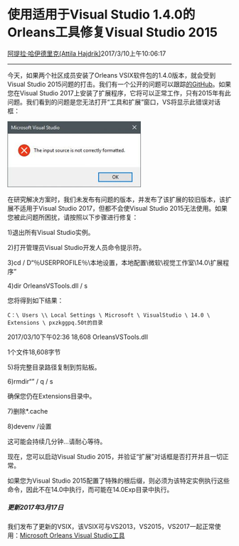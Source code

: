 # 使用适用于Visual Studio 1.4.0的Orleans工具修复Visual Studio 2015

[阿提拉·哈伊德里克(Attila Hajdrik)](https://github.com/attilah)2017/3/10上午10:06:17

* * *

今天，如果两个社区成员安装了Orleans VSIX软件包的1.4.0版本，就会受到Visual Studio 2015问题的打击。我们有一个公开的问题可以跟踪[的GitHub](https://github.com/dotnet/orleans/issues/2835)。如果您在Visual Studio 2017上安装了扩展程序，它将可以正常工作，只有2015年有此问题。我们看到的问题是您无法打开“工具和扩展”窗口，VS将显示此错误对话框：

![vsix-error-dialog](media/2017/03/vsix-error-dialog-300x148.jpg) 

在研究解决方案时，我们未发布有问题的版本，并发布了该扩展的较旧版本，该扩展不适用于Visual Studio 2017，但都不会使Visual Studio 2015无法使用。如果您被此问题所困扰，请按照以下步骤进行修复：

1)退出所有Visual Studio实例。

2)打开管理员Visual Studio开发人员命令提示符。

3)cd / D“％USERPROFILE％\\本地设置，本地配置\\微软\\视觉工作室\\14.0\\扩展程序”

4)dir OrleansVSTools.dll / s

您将得到如下结果：

`C：\ Users \\ Local Settings \ Microsoft \ VisualStudio \ 14.0 \ Extensions \ pxzkggpq.50t的目录`

2017/03/10下午02:36 18,608 OrleansVSTools.dll

1个文件18,608字节

5)将完整目录路径复制到剪贴板。

6)rmdir“” / q / s

确保您仍在Extensions目录中。

7)删除\*.cache

8)devenv /设置

这可能会持续几分钟...请耐心等待。

现在，您可以启动Visual Studio 2015，并验证“扩展”对话框是否打开并且一切正常。

如果您为Visual Studio 2015配置了特殊的根后缀，则必须为该特定实例执行这些命令，因此不在14.0中执行，而可能在14.0Exp目录中执行。

##### **更新2017年3月17日**

我们发布了更新的VSIX，该VSIX可与VS2013，VS2015，VS2017一起正常使用：[Microsoft Orleans Visual Studio工具](https://marketplace.visualstudio.com/items?itemName=sbykov.MicrosoftOrleansToolsforVisualStudio)
